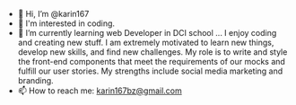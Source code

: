 - 👋 Hi, I’m @karin167
- 👀 I'm interested in coding.
- 🌱 I’m currently learning web Developer in DCI school ...
I enjoy coding and creating new stuff. I am extremely motivated to learn new things, develop new skills, and find new challenges. My role is to write and style the front-end components that meet the requirements of our mocks and fulfill our user stories. My strengths include social media marketing and branding.
- 📫 How to reach me: karin167bz@gmail.com

<!---
karin167/karin167 is a ✨ special ✨ repository because its `README.md` (this file) appears on your GitHub profile.
You can click the Preview link to take a look at your changes.
--->
